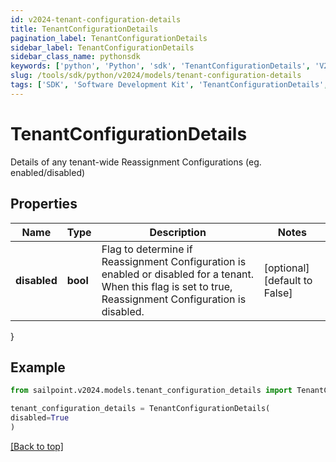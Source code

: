 ```yaml
---
id: v2024-tenant-configuration-details
title: TenantConfigurationDetails
pagination_label: TenantConfigurationDetails
sidebar_label: TenantConfigurationDetails
sidebar_class_name: pythonsdk
keywords: ['python', 'Python', 'sdk', 'TenantConfigurationDetails', 'V2024TenantConfigurationDetails'] 
slug: /tools/sdk/python/v2024/models/tenant-configuration-details
tags: ['SDK', 'Software Development Kit', 'TenantConfigurationDetails', 'V2024TenantConfigurationDetails']
---
```


# TenantConfigurationDetails

Details of any tenant-wide Reassignment Configurations (eg. enabled/disabled)

## Properties

Name | Type | Description | Notes
------------ | ------------- | ------------- | -------------
**disabled** | **bool** | Flag to determine if Reassignment Configuration is enabled or disabled for a tenant.  When this flag is set to true, Reassignment Configuration is disabled. | [optional] [default to False]
}

## Example

```python
from sailpoint.v2024.models.tenant_configuration_details import TenantConfigurationDetails

tenant_configuration_details = TenantConfigurationDetails(
disabled=True
)

```
[[Back to top]](#) 

